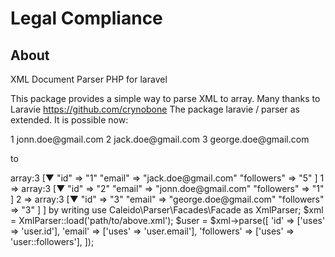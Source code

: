 # Legal Compliance

## About

XML Document Parser PHP for laravel

This package provides a simple way to parse XML to array.
Many thanks to Laravie https://github.com/crynobone
The package  laravie / parser as extended. It is possible now:

<api>
    <user followers="5">
        <id>1</id>
        <email>jonn.doe@gmail.com</email>
    </user>
    <user followers="1">
        <id>2</id>
        <email>jack.doe@gmail.com</email>
    </user>
        <user followers="3">
        <id>3</id>
        <email>george.doe@gmail.com</email>
    </user>
</api>

to

<?php

// 
array:3 [▼
  0 => array:3 [▼
    "id" => "1"
    "email" => "jack.doe@gmail.com"
    "followers" => "5"
  ]
  1 => array:3 [▼
    "id" => "2"
    "email" => "jonn.doe@gmail.com"
    "followers" => "1"
  ]
  2 => array:3 [▼
    "id" => "3"
    "email" => "george.doe@gmail.com"
    "followers" => "3"
  ]
]

by writing

use Caleido\Parser\Facades\Facade as XmlParser;

$xml = XmlParser::load('path/to/above.xml');
$user = $xml->parse([
    'id' => ['uses' => 'user.id'],
    'email' => ['uses' => 'user.email'],
    'followers' => ['uses' => 'user::followers'],
]);
